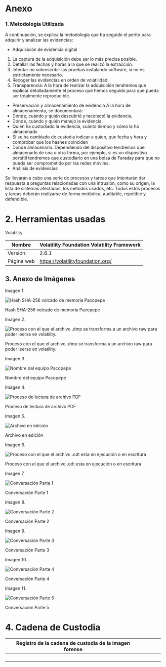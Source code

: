 # Anexo

### 1. Metodología Utilizada

A continuación, se explica la metodología que ha seguido el perito para adquirir y analizar
las evidencias:

- Adquisición de evidencia digital
1. La captura de la adquisición debe ser lo más precisa posible.
2. Detallar las fechas y horas a la que se realizó la extracción.
3. Intentar no sobrescribir las pruebas instalando software, si no es estrictamente
necesario.
4. Recoger las evidencias en orden de volatilidad:
5. Transparencia: A la hora de realizar la adquisición tendremos que explicar
detalladamente el proceso que hemos seguido para que pueda ser totalmente
reproducible.
- Preservación y almacenamiento de evidencia
A la hora de almacenamiento, se documentará:
- Dónde, cuándo y quién descubrió y recolectó la evidencia.
-  Dónde, cuándo y quién manejó la evidencia.
-  Quién ha custodiado la evidencia, cuánto tiempo y cómo la ha almacenado
-  Si se ha cambiado de custodia indicar a quien, que fecha y hora y comprobar que los
hashes coinciden
-  Dónde almacenarlo. Dependiendo del dispositivo tendremos que almacenarlo de una
u otra forma, por ejemplo, si es un dispositivo portátil tendremos que custodiarlo en
una bolsa de Faraday para que no pueda ser comprometido por las redes móviles.
- Análisis de evidencias

Se llevarán a cabo una serie de procesos y tareas que intentarán dar respuesta a preguntas
relacionadas con una intrusión, como su origen, la lista de sistemas afectados, los métodos
usados, etc. Todos estos procesos y tareas deberán realizarse de forma metódica,
auditable, repetible y defendible.

# 2. Herramientas usadas

Volatility 

| Nombre | Volatility Foundation Volatility Framework |
| --- | --- |
| Versión: | 2.6.1 |
| Página web | https://volatilityfoundation.org/ |

## 3. Anexo de Imágenes

Imagen 1.

![Hash SHA-256 volcado de memoria Pacopepe](https://prod-files-secure.s3.us-west-2.amazonaws.com/a9ae4c88-2fb7-4fba-8f91-189f36219734/b31cf0e6-1c54-40b0-800e-39c925106385/Untitled.png)

Hash SHA-256 volcado de memoria Pacopepe

Imagen 2.

![Proceso con el que el archivo .dmp se transforma a un archivo raw para poder leerse en volatility.](https://prod-files-secure.s3.us-west-2.amazonaws.com/a9ae4c88-2fb7-4fba-8f91-189f36219734/dd4fe3b5-2ff2-42a6-8935-4db64be04a82/Untitled.png)

Proceso con el que el archivo .dmp se transforma a un archivo raw para poder leerse en volatility.

Imagen 3.

![Nombre del equipo Pacopepe](https://prod-files-secure.s3.us-west-2.amazonaws.com/a9ae4c88-2fb7-4fba-8f91-189f36219734/aa36c787-99ce-4302-b2e2-6b18af7a8f2b/Untitled.png)

Nombre del equipo Pacopepe

Imagen 4.

![Proceso de lectura de archivo PDF](https://prod-files-secure.s3.us-west-2.amazonaws.com/a9ae4c88-2fb7-4fba-8f91-189f36219734/2d568014-45d8-4af4-be12-0c4c27a9c305/Untitled.png)

Proceso de lectura de archivo PDF

Imagen 5.

![Archivo en edición](https://prod-files-secure.s3.us-west-2.amazonaws.com/a9ae4c88-2fb7-4fba-8f91-189f36219734/ab8d7d7a-26a2-4ac8-8c6f-dc0f9eed3a43/Untitled.png)

Archivo en edición

Imagen 6.

![Proceso con el que el archivo .odt esta en ejecución o en escritura](https://prod-files-secure.s3.us-west-2.amazonaws.com/a9ae4c88-2fb7-4fba-8f91-189f36219734/9268e1f3-3a4c-424c-b731-09d7696dcc73/Untitled.png)

Proceso con el que el archivo .odt esta en ejecución o en escritura

Imagen 7.

![Conversación Parte 1](https://prod-files-secure.s3.us-west-2.amazonaws.com/a9ae4c88-2fb7-4fba-8f91-189f36219734/a60bdca8-1c42-41ac-b09d-90434c2d9b4d/Untitled.png)

Conversación Parte 1

Imagen 8.

![Conversación Parte 2](https://prod-files-secure.s3.us-west-2.amazonaws.com/a9ae4c88-2fb7-4fba-8f91-189f36219734/600e96fd-6a1f-4a71-8dc6-d061dbdb2db3/3.png)

Conversación Parte 2

Imagen 9.

![Conversación Parte 3](https://prod-files-secure.s3.us-west-2.amazonaws.com/a9ae4c88-2fb7-4fba-8f91-189f36219734/b78e8e09-7d8e-422c-9978-a5eb6ea54dc0/4.png)

Conversación Parte 3

Imagen 10.

![Conversación Parte 4](https://prod-files-secure.s3.us-west-2.amazonaws.com/a9ae4c88-2fb7-4fba-8f91-189f36219734/ccccf03e-b2c9-4b95-85d8-b7fcd3b18033/Untitled.png)

Conversación Parte 4

Imagen 11.

![Conversación Parte 5](https://prod-files-secure.s3.us-west-2.amazonaws.com/a9ae4c88-2fb7-4fba-8f91-189f36219734/6ba09d85-adec-4ee8-b5ad-4c3d535b7254/6.png)

Conversación Parte 5

# 4. Cadena de Custodia

| Registro de la cadena de custodia de la imagen forense |  |  |  |  |
| --- | --- | --- | --- | --- |
|  |  |  |  |  |
|  |  |  |  |  |
|  |  |  |  |  |
|  |  |  |  |  |
